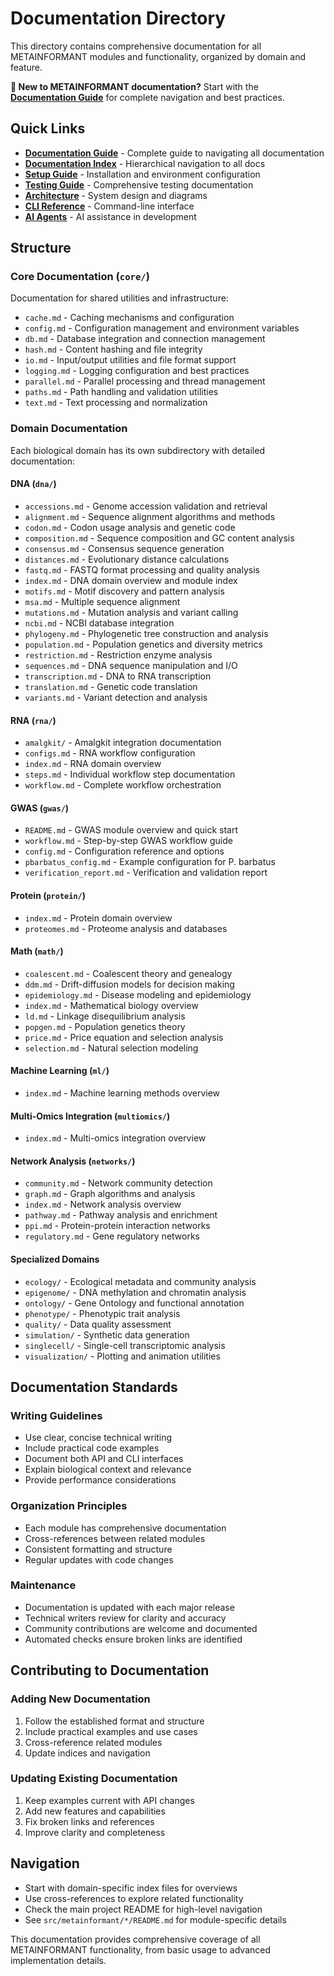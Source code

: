 # Documentation Directory

This directory contains comprehensive documentation for all METAINFORMANT modules and functionality, organized by domain and feature.

**📖 New to METAINFORMANT documentation?** Start with the **[Documentation Guide](DOCUMENTATION_GUIDE.md)** for complete navigation and best practices.

## Quick Links

- **[Documentation Guide](DOCUMENTATION_GUIDE.md)** - Complete guide to navigating all documentation
- **[Documentation Index](index.md)** - Hierarchical navigation to all docs
- **[Setup Guide](setup.md)** - Installation and environment configuration
- **[Testing Guide](testing.md)** - Comprehensive testing documentation
- **[Architecture](architecture.md)** - System design and diagrams
- **[CLI Reference](cli.md)** - Command-line interface
- **[AI Agents](AGENTS.md)** - AI assistance in development

## Structure

### Core Documentation (`core/`)
Documentation for shared utilities and infrastructure:
- `cache.md` - Caching mechanisms and configuration
- `config.md` - Configuration management and environment variables
- `db.md` - Database integration and connection management
- `hash.md` - Content hashing and file integrity
- `io.md` - Input/output utilities and file format support
- `logging.md` - Logging configuration and best practices
- `parallel.md` - Parallel processing and thread management
- `paths.md` - Path handling and validation utilities
- `text.md` - Text processing and normalization

### Domain Documentation
Each biological domain has its own subdirectory with detailed documentation:

#### DNA (`dna/`)
- `accessions.md` - Genome accession validation and retrieval
- `alignment.md` - Sequence alignment algorithms and methods
- `codon.md` - Codon usage analysis and genetic code
- `composition.md` - Sequence composition and GC content analysis
- `consensus.md` - Consensus sequence generation
- `distances.md` - Evolutionary distance calculations
- `fastq.md` - FASTQ format processing and quality analysis
- `index.md` - DNA domain overview and module index
- `motifs.md` - Motif discovery and pattern analysis
- `msa.md` - Multiple sequence alignment
- `mutations.md` - Mutation analysis and variant calling
- `ncbi.md` - NCBI database integration
- `phylogeny.md` - Phylogenetic tree construction and analysis
- `population.md` - Population genetics and diversity metrics
- `restriction.md` - Restriction enzyme analysis
- `sequences.md` - DNA sequence manipulation and I/O
- `transcription.md` - DNA to RNA transcription
- `translation.md` - Genetic code translation
- `variants.md` - Variant detection and analysis

#### RNA (`rna/`)
- `amalgkit/` - Amalgkit integration documentation
- `configs.md` - RNA workflow configuration
- `index.md` - RNA domain overview
- `steps.md` - Individual workflow step documentation
- `workflow.md` - Complete workflow orchestration

#### GWAS (`gwas/`)
- `README.md` - GWAS module overview and quick start
- `workflow.md` - Step-by-step GWAS workflow guide
- `config.md` - Configuration reference and options
- `pbarbatus_config.md` - Example configuration for P. barbatus
- `verification_report.md` - Verification and validation report

#### Protein (`protein/`)
- `index.md` - Protein domain overview
- `proteomes.md` - Proteome analysis and databases

#### Math (`math/`)
- `coalescent.md` - Coalescent theory and genealogy
- `ddm.md` - Drift-diffusion models for decision making
- `epidemiology.md` - Disease modeling and epidemiology
- `index.md` - Mathematical biology overview
- `ld.md` - Linkage disequilibrium analysis
- `popgen.md` - Population genetics theory
- `price.md` - Price equation and selection analysis
- `selection.md` - Natural selection modeling

#### Machine Learning (`ml/`)
- `index.md` - Machine learning methods overview

#### Multi-Omics Integration (`multiomics/`)
- `index.md` - Multi-omics integration overview

#### Network Analysis (`networks/`)
- `community.md` - Network community detection
- `graph.md` - Graph algorithms and analysis
- `index.md` - Network analysis overview
- `pathway.md` - Pathway analysis and enrichment
- `ppi.md` - Protein-protein interaction networks
- `regulatory.md` - Gene regulatory networks

#### Specialized Domains
- `ecology/` - Ecological metadata and community analysis
- `epigenome/` - DNA methylation and chromatin analysis
- `ontology/` - Gene Ontology and functional annotation
- `phenotype/` - Phenotypic trait analysis
- `quality/` - Data quality assessment
- `simulation/` - Synthetic data generation
- `singlecell/` - Single-cell transcriptomic analysis
- `visualization/` - Plotting and animation utilities

## Documentation Standards

### Writing Guidelines
- Use clear, concise technical writing
- Include practical code examples
- Document both API and CLI interfaces
- Explain biological context and relevance
- Provide performance considerations

### Organization Principles
- Each module has comprehensive documentation
- Cross-references between related modules
- Consistent formatting and structure
- Regular updates with code changes

### Maintenance
- Documentation is updated with each major release
- Technical writers review for clarity and accuracy
- Community contributions are welcome and documented
- Automated checks ensure broken links are identified

## Contributing to Documentation

### Adding New Documentation
1. Follow the established format and structure
2. Include practical examples and use cases
3. Cross-reference related modules
4. Update indices and navigation

### Updating Existing Documentation
1. Keep examples current with API changes
2. Add new features and capabilities
3. Fix broken links and references
4. Improve clarity and completeness

## Navigation

- Start with domain-specific index files for overviews
- Use cross-references to explore related functionality
- Check the main project README for high-level navigation
- See `src/metainformant/*/README.md` for module-specific details

This documentation provides comprehensive coverage of all METAINFORMANT functionality, from basic usage to advanced implementation details.
